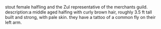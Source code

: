 stout female halfling and the Zul representative of the merchants guild. 
description:a middle aged halfing with curly brown hair, roughly 3.5 ft tall built and strong, with pale skin. they have a tattoo of a common fly on their left arm. 